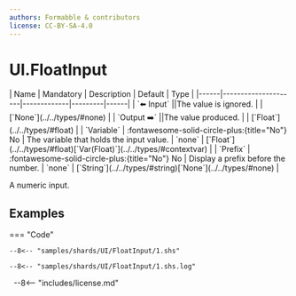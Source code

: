 ```yaml
---
authors: Formabble & contributors
license: CC-BY-SA-4.0
---
```



# UI.FloatInput

<div class="sh-parameters" markdown="1">
| Name | Mandatory | Description | Default | Type |
|------|---------------------|-------------|---------|------|
| `⬅️ Input` ||The value is ignored. | | [`None`](../../types/#none) |
| `Output ➡️` ||The value produced. | | [`Float`](../../types/#float) |
| `Variable` | :fontawesome-solid-circle-plus:{title="No"} No  | The variable that holds the input value. | `none` | [`Float`](../../types/#float)[`Var(Float)`](../../types/#contextvar) |
| `Prefix` | :fontawesome-solid-circle-plus:{title="No"} No  | Display a prefix before the number. | `none` | [`String`](../../types/#string)[`None`](../../types/#none) |

</div>

A numeric input.

## Examples

=== "Code"

  ```x86asm linenums="1"
  --8<-- "samples/shards/UI/FloatInput/1.shs"
  ```

  ```
  --8<-- "samples/shards/UI/FloatInput/1.shs.log"
  ```
&nbsp;
--8<-- "includes/license.md"

